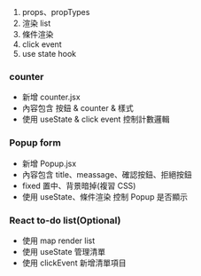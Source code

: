 1. props、propTypes
2. 渲染 list
3. 條件渲染
4. click event
5. use state hook

### counter

- 新增 counter.jsx
- 內容包含 按鈕 & counter & 樣式
- 使用 useState & click event 控制計數邏輯

### Popup form

- 新增 Popup.jsx
- 內容包含 title、meassage、確認按鈕、拒絕按鈕
- fixed 置中、背景暗掉(複習 CSS)
- 使用 useState、條件渲染 控制 Popup 是否顯示

### React to-do list(Optional)

- 使用 map render list
- 使用 useState 管理清單
- 使用 clickEvent 新增清單項目
